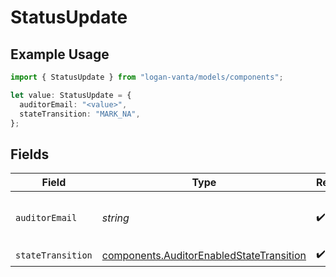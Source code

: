 # StatusUpdate

## Example Usage

```typescript
import { StatusUpdate } from "logan-vanta/models/components";

let value: StatusUpdate = {
  auditorEmail: "<value>",
  stateTransition: "MARK_NA",
};
```

## Fields

| Field                                                                                                | Type                                                                                                 | Required                                                                                             | Description                                                                                          |
| ---------------------------------------------------------------------------------------------------- | ---------------------------------------------------------------------------------------------------- | ---------------------------------------------------------------------------------------------------- | ---------------------------------------------------------------------------------------------------- |
| `auditorEmail`                                                                                       | *string*                                                                                             | :heavy_check_mark:                                                                                   | Email of the auditor who changed the state                                                           |
| `stateTransition`                                                                                    | [components.AuditorEnabledStateTransition](../../models/components/auditorenabledstatetransition.md) | :heavy_check_mark:                                                                                   | N/A                                                                                                  |